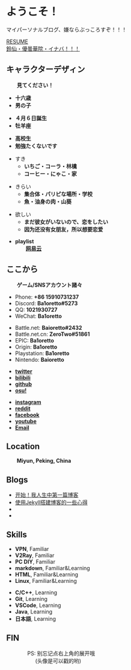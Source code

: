 # ようこそ！

マイパーソナルブログ、嫌ならぶっころすぞ！！！

[RESUME](/assets/content/Resume/resume.pdf)  
[鈴仙・優曇華院・イナバ！！！](/assets/content/Reisen/Inaba.html)

<!-- .slide -->
## キャラクターデザィン
&emsp;&emsp;**見てください！**

<!-- .slide vertical=true -->
- **十六歳**
- **男の子**

<!-- .slide -->
- **４月６日誕生**
- **牡羊座**

<!-- .slide vertical=true -->
- **高校生**
- **勉強たくないです**

<!-- .slide -->
- すき  
    - **いちご・コーラ・林檎**  
    - **コーヒー・にゃこ・家**

<!-- .slide vertical=true -->
- きらい  
    - **集合体・パリピな場所・学校**  
    - **魚・油身の肉・山葵**

<!-- .slide -->
- 欲しい  
    - **まだ彼女がいないので、恋をしたい**  
    - **因为还没有女朋友，所以想要恋爱**

<!-- .slide vertical=true -->
- **playlist**  
&emsp;&emsp;**[网易云](http://music.163.com/playlist?id=2883225565&userid=544876029)**

<!-- .slide -->
## ここから
&emsp;&emsp;**ゲーム/SNSアカウント諸々**

<!-- .slide vertical=true -->
- Phone: **+86 15910731237**
- Discord: **Ba1oretto#5273**
- QQ: **1021930727**
- WeChat: **Ba1oretto**

<!-- .slide -->
- Battle.net: **Baioretto#2432**
- Battle.net.cn: **ZeroTwo#51861**
- EPIC: **Ba1oretto**
- Origin: **Ba1oretto**
- Playstation: **Ba1oretto**
- Nintendo: **Baioretto**

<!-- .slide vertical=true -->
- **[twitter](https://twitter.com/ZeroTwo08100166)**
- **[bilibili](https://space.bilibili.com/361996128)**
- **[github](https://github.com/Ba1oretto)**
- **[osu!](https://osu.ppy.sh/users/18794761)**

<!-- .slide -->
- **[instagram](https://www.instagram.com/baioretto_w/)**
- **[reddit](https://www.reddit.com/user/Ba1oretto)**
- **[facebook](https://www.facebook.com/profile.php?id=100029532212638)**
- **[youtube](https://www.youtube.com/channel/UC_Gaj5YRUTnJ6aqrX5KEAIA)**
- **[Email](mailto:1021930727@qq.com)**

<!-- .slide vertical=true -->
## Location
&emsp;&emsp;**Miyun, Peking, China**

<!-- .slide -->
## Blogs

- [开始！我人生中第一篇博客]()
- [使用Jekyll搭建博客的一些心得]()
- []()
- []()

<!-- .slide vertical=true -->
## Skills

- **VPN**, Familiar
- **V2Ray**, Familiar
- **PC DIY**, Familiar
- **markdown**, Familiar&Learning
- **HTML**, Familiar&Learning
- **Linux**, Familiar&Learning

<!-- .slide -->
- **C/C++**, Learning
- **Git**, Learning
- **VSCode**, Learning
- **Java**, Learning
- **日本語**, Learning

<!-- .slide vertical=true -->
## **FIN**
&emsp;&emsp;&emsp;&emsp;PS: 别忘记点右上角的展开哦  
&emsp;&emsp;&emsp;&emsp;&emsp;&ensp;(头像是可以戳的哟)
